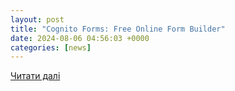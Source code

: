 ```yaml
---
layout: post
title: "Cognito Forms: Free Online Form Builder"
date: 2024-08-06 04:56:03 +0000
categories: [news]
---
```


[Читати далі](https://www.cognitoforms.com/reportabuse?form=https://www.yachtsalesinternational.com/listings/2007-sea-doo-10/2794484/)
